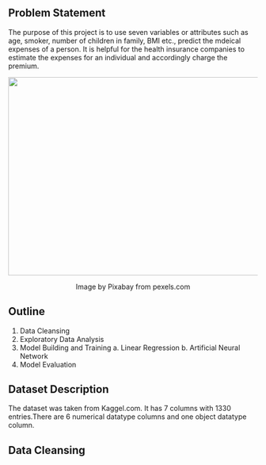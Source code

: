 ## Problem Statement
The purpose of this project is to use seven variables or attributes such as age, smoker, number of children in family, BMI etc., predict the mdeical expenses of a person. It is helpful for the health insurance companies to estimate the expenses for an individual and accordingly charge the premium.

<p align="center">

  <img src="https://images.pexels.com/photos/40751/running-runner-long-distance-fitness-40751.jpeg?auto=compress&cs=tinysrgb&w=1260&h=750&dpr=2"  width="700" height="400" />
   
</p>

<p align="center">
  Image by Pixabay from pexels.com
</p>

## Outline
1. Data Cleansing
2. Exploratory Data Analysis
3. Model Building and Training
  a. Linear Regression
  b. Artificial Neural Network
 4. Model Evaluation
 
 ## Dataset Description
 The dataset was taken from Kaggel.com. It has 7 columns with 1330 entries.There are 6 numerical datatype columns and one object datatype column.  
 
 ## Data Cleansing
 
 

